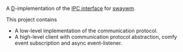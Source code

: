 A [D][3]-implementation of the [IPC interface][2] for [swaywm][1].

This project contains
 - A low-level implementation of the communication protocol.
 - A high-level client with communication protocol abstraction, comfy event subscription and async event-listener.

[1]: https://swaywm.org/
[2]: https://www.mankier.com/7/sway-ipc
[3]: https://dlang.org/
